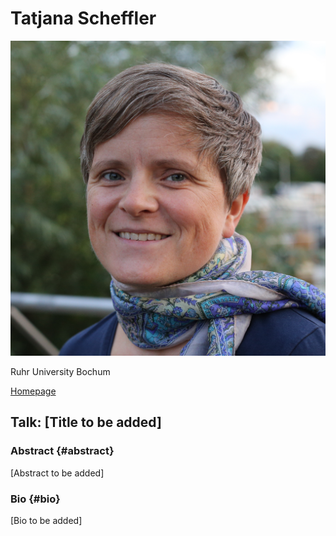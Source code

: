 # Tatjana Scheffler

![Tatjana Scheffler](../assets/scheffer.jpg)

Ruhr University Bochum

[Homepage](https://tscheffler.github.io/)

## Talk: [Title to be added]

### Abstract {#abstract}
[Abstract to be added]

### Bio {#bio}
[Bio to be added]
